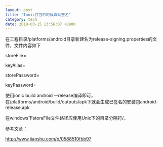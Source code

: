 ```yaml
---
layout: post
title: "Ionic打包的时候自动签名"
category: tech
date: 2018-03-15 13:56:07 +0800
---
```

在工程目录/platforms/android目录新建名为release-signing.properties的文件，文件内容如下

storeFile=<path to keystore>

keyAlias=<your key alias>

storePassword=<your store password>

keyPassword=<you key password>

使用ionic build android --release编译即可，在/platforms/android/build/outputs/apk下就会生成已签名的安装包android-release.apk

在windows下storeFile文件路径应使用Unix下的目录分隔符/。

参考文章：

http://www.jianshu.com/p/0588510fbb97